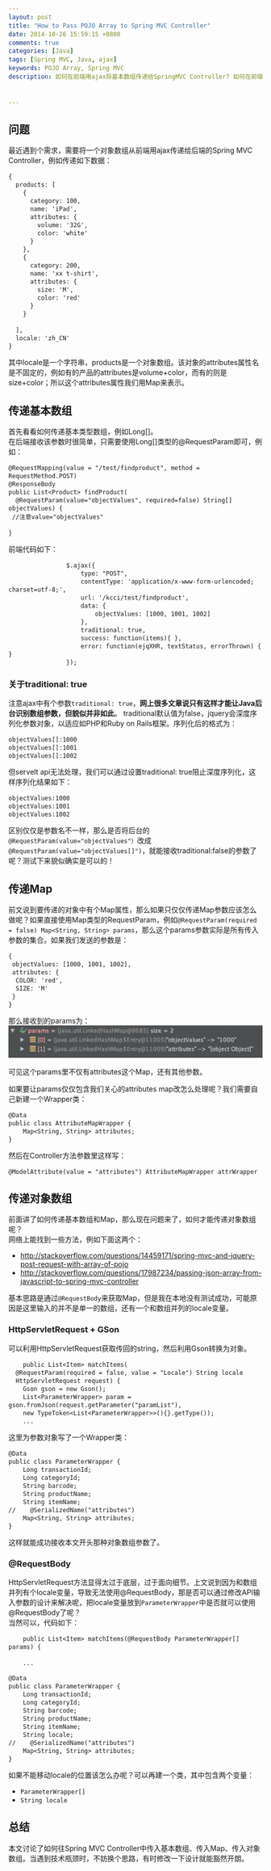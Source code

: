 ```yaml
---
layout: post
title: "How to Pass POJO Array to Spring MVC Controller"
date: 2014-10-26 15:59:15 +0800
comments: true
categories: [Java]
tags: [Spring MVC, Java, ajax]  
keywords: POJO Array, Spring MVC   
description: 如何在前端用ajax将基本数组传递给SpringMVC Controller? 如何在前端用ajax将Map对象传递给SpringMVC Controller? 如何在前端用ajax将对象数组传递给SpringMVC Controller?


---
```


## 问题
最近遇到个需求，需要将一个对象数组从前端用ajax传递给后端的Spring MVC Controller，例如传递如下数据：  
```
{
  products: [
    {
      category: 100,
      name: 'iPad',
      attributes: {
        volume: '32G',
        color: 'white'
      }
    },
    {
      category: 200,
      name: 'xx t-shirt',
      attributes: {
        size: 'M',
        color: 'red'
      }
    }
    
  ],
  locale: 'zh_CN'
}  
```  
<!--more-->
其中locale是一个字符串，products是一个对象数组。该对象的attributes属性名是不固定的，例如有的产品的attributes是volume+color，而有的则是size+color；所以这个attributes属性我们用Map来表示。  

## 传递基本数组
首先看看如何传递基本类型数组，例如Long[]。  
在后端接收该参数时很简单，只需要使用Long[]类型的@RequestParam即可，例如：  
```
@RequestMapping(value = "/test/findproduct", method = RequestMethod.POST)
@ResponseBody
public List<Product> findProduct(
  @RequestParam(value="objectValues", required=false) String[] objectValues) {
 //注意value="objectValues"

}

```

前端代码如下：  

```
                $.ajax({
                    type: "POST",
                    contentType: 'application/x-www-form-urlencoded; charset=utf-8;',
                    url: '/kcci/test/findproduct',
                    data: {
                        objectValues: [1000, 1001, 1002]
                    },
                    traditional: true,
                    success: function(items){ },
                    error: function(ejqXHR, textStatus, errorThrown) { }
                });  
```  

### 关于traditional: true  
注意ajax中有个参数`traditional: true`，**网上很多文章说只有这样才能让Java后台识别数组参数，但貌似并非如此**。
traditional默认值为false，jquery会深度序列化参数对象，以适应如PHP和Ruby on Rails框架。序列化后的格式为：  

```
objectValues[]:1000  
objectValues[]:1001  
objectValues[]:1002  
```

但servelt api无法处理，我们可以通过设置traditional: true阻止深度序列化，这样序列化结果如下：  
```
objectValues:1000
objectValues:1001
objectValues:1002
```

区别仅仅是参数名不一样，那么是否将后台的`@RequestParam(value="objectValues"）`改成`@RequestParam(value="objectValues[]")`，就能接收traditional:false的参数了呢？测试下来貌似确实是可以的！


## 传递Map

前文说到要传递的对象中有个Map属性，那么如果只仅仅传递Map参数应该怎么做呢？如果直接使用Map类型的RequestParam，例如`@RequestParam(required = false) Map<String, String> params`，那么这个params参数实际是所有传入参数的集合。如果我们发送的参数是：  
```
{
 objectValues: [1000, 1001, 1002],
 attributes: {
  COLOR: 'red',
  SIZE: 'M'
 }
}
```  
那么接收到的params为：  
![params icon](/images/post/2014/10/mapParams.png) 

可见这个params里不仅有attributes这个Map，还有其他参数。  

如果要让params仅仅包含我们关心的attributes map改怎么处理呢？我们需要自己新建一个Wrapper类：  
```
@Data
public class AttributeMapWrapper {
    Map<String, String> attributes;
}
```  
然后在Controller方法参数里这样写：  
```
@ModelAttribute(value = "attributes") AttributeMapWrapper attrWrapper
```


## 传递对象数组

前面讲了如何传递基本数组和Map，那么现在问题来了，如何才能传递对象数组呢？  
网络上能找到一些方法，例如下面这两个：   

- http://stackoverflow.com/questions/14459171/spring-mvc-and-jquery-post-request-with-array-of-pojo   
- http://stackoverflow.com/questions/17987234/passing-json-array-from-javascript-to-spring-mvc-controller  


基本思路是通过`@RequestBody`来获取Map，但是我在本地没有测试成功，可能原因是这里输入的并不是单一的数组，还有一个和数组并列的locale变量。  

### HttpServletRequest + GSon
可以利用HttpServletRequest获取传回的string，然后利用Gson转换为对象。  
``` 
    public List<Item> matchItems(
  @RequestParam(required = false, value = "Locale") String locale
  HttpServletRequest request) {
    Gson gson = new Gson();
    List<ParameterWrapper> param = gson.fromJson(request.getParameter("paramList"), 
    new TypeToken<List<ParameterWrapper>>(){}.getType());
    ...

```  

这里为参数对象写了一个Wrapper类：
```
@Data
public class ParameterWrapper {
    Long transactionId;
    Long categoryId;
    String barcode;
    String productName;
    String itemName;
//    @SerializedName("attributes")
    Map<String, String> attributes;
}
```
这样就能成功接收本文开头那种对象数组参数了。  

### @RequestBody  
HttpServletRequest方法显得太过于底层，过于面向细节。上文说到因为和数组并列有个locale变量，导致无法使用@RequestBody，那是否可以通过修改API输入参数的设计来解决呢，把locale变量放到`ParameterWrapper`中是否就可以使用@RequestBody了呢？  
当然可以，代码如下：  

```
    public List<Item> matchItems(@RequestBody ParameterWrapper[] params) {

    ...

```

```
@Data
public class ParameterWrapper {
    Long transactionId;
    Long categoryId;
    String barcode;
    String productName;
    String itemName;
    String locale;
//    @SerializedName("attributes")
    Map<String, String> attributes;
}
```

如果不能移动locale的位置该怎么办呢？可以再建一个类，其中包含两个变量：  
- `ParameterWrapper[]`   
- `String locale`   

## 总结

本文讨论了如何往Spring MVC Controller中传入基本数组、传入Map、传入对象数组。当遇到技术瓶颈时，不妨换个思路，有时修改一下设计就能豁然开朗。






